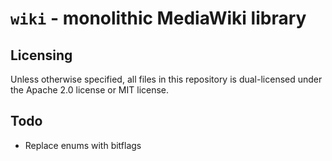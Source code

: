 # `wiki` - monolithic MediaWiki library


## Licensing

Unless otherwise specified, all files in this repository is dual-licensed under the Apache 2.0 license or MIT license.

## Todo
* Replace enums with bitflags


